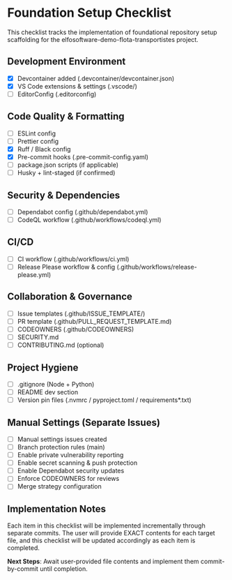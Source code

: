 # Foundation Setup Checklist

This checklist tracks the implementation of foundational repository setup scaffolding for the elfosoftware-demo-flota-transportistes project.

## Development Environment

- [x] Devcontainer added (.devcontainer/devcontainer.json)
- [x] VS Code extensions & settings (.vscode/)
- [ ] EditorConfig (.editorconfig)

## Code Quality & Formatting

- [ ] ESLint config
- [ ] Prettier config
- [x] Ruff / Black config
- [x] Pre-commit hooks (.pre-commit-config.yaml)
- [ ] package.json scripts (if applicable)
- [ ] Husky + lint-staged (if confirmed)

## Security & Dependencies

- [ ] Dependabot config (.github/dependabot.yml)
- [ ] CodeQL workflow (.github/workflows/codeql.yml)

## CI/CD

- [ ] CI workflow (.github/workflows/ci.yml)
- [ ] Release Please workflow & config (.github/workflows/release-please.yml)

## Collaboration & Governance

- [ ] Issue templates (.github/ISSUE_TEMPLATE/)
- [ ] PR template (.github/PULL_REQUEST_TEMPLATE.md)
- [ ] CODEOWNERS (.github/CODEOWNERS)
- [ ] SECURITY.md
- [ ] CONTRIBUTING.md (optional)

## Project Hygiene

- [ ] .gitignore (Node + Python)
- [ ] README dev section
- [ ] Version pin files (.nvmrc / pyproject.toml / requirements\*.txt)

## Manual Settings (Separate Issues)

- [ ] Manual settings issues created
- [ ] Branch protection rules (main)
- [ ] Enable private vulnerability reporting
- [ ] Enable secret scanning & push protection
- [ ] Enable Dependabot security updates
- [ ] Enforce CODEOWNERS for reviews
- [ ] Merge strategy configuration

## Implementation Notes

Each item in this checklist will be implemented incrementally through separate commits. The user will provide EXACT contents for each target file, and this checklist will be updated accordingly as each item is completed.

**Next Steps**: Await user-provided file contents and implement them commit-by-commit until completion.
